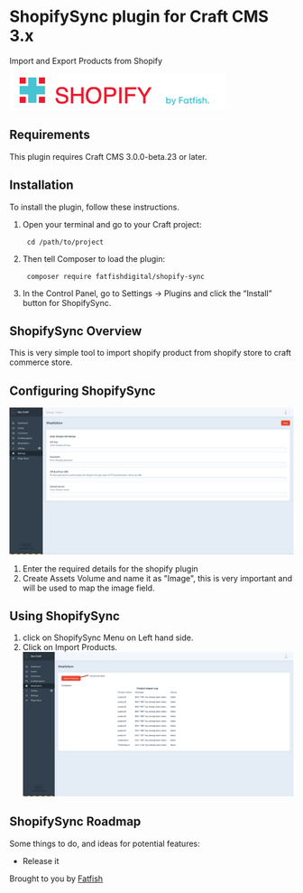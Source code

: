 # ShopifySync plugin for Craft CMS 3.x

Import and Export Products from Shopify

![Screenshot](resources/img/pluginlogo.png)

## Requirements

This plugin requires Craft CMS 3.0.0-beta.23 or later.

## Installation

To install the plugin, follow these instructions.

1. Open your terminal and go to your Craft project:

        cd /path/to/project

2. Then tell Composer to load the plugin:

        composer require fatfishdigital/shopify-sync

3. In the Control Panel, go to Settings → Plugins and click the “Install” button for ShopifySync.

## ShopifySync Overview

This is very simple tool to import shopify product from shopify store to craft commerce store.


## Configuring ShopifySync

![Screenshot](resources/img/ShopifySyncSettingPage.png)

1. Enter the required details for the shopify plugin
2. Create Assets Volume and name it as "Image", this is very important and will be used to map the image field.


## Using ShopifySync

1. click on ShopifySync Menu on Left hand side.
2. Click on Import Products.
![Screenshot](resources/img/Runnign%20Importer.png)

## ShopifySync Roadmap

Some things to do, and ideas for potential features:

* Release it

Brought to you by [Fatfish](www.fatfish.com.au)
